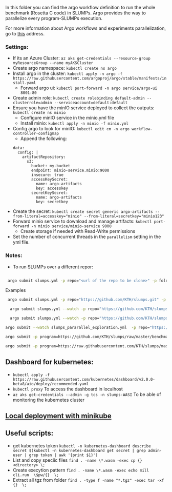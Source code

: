 In this folder you can find the argo workflow definition to run the whole benchmark (Rosetta C code) in SLUMPs. Argo provides the way to parallelize every program-SLUMPs execution. 

For more information about Argo workflows and experiments parallelization, go to [this](https://www.ovh.com/blog/simplify-your-research-experiments-with-kubernetes/) address.

### Settings:
- If its an Azure Cluster: ```az aks get-credentials --resource-group myResourceGroup --name myAKSCluster```
- Create argo namespace: ```kubectl create ns argo```
- Install argo in the cluster: ```kubectl apply -n argo -f https://raw.githubusercontent.com/argoproj/argo/stable/manifests/install.yaml```
  - Forward argo ui: ```kubectl port-forward -n argo service/argo-ui 8001:80```
- Create admin role: ```kubectl create rolebinding default-admin --clusterrole=admin --serviceaccount=default:default```
- Ensure you have the minIO service deployed to collect the outputs: ```kubectl create ns minio```
  - Configure minIO service in the minio.yml file
  - Install minio: ```kubectl apply -n minio -f minio.yml```
- Config argo to look for minIO: ```kubectl edit cm -n argo workflow-controller-configmap```
  - Append the following:
  ```
  data:
    config: |
      artifactRepository:
        s3:
          bucket: my-bucket
          endpoint: minio-service.minio:9000
          insecure: true
          accessKeySecret:
            name: argo-artifacts
            key: accesskey
          secretKeySecret:
            name: argo-artifacts
            key: secretkey
  ```
- Create the secret: ```kubectl create secret generic argo-artifacts --from-literal=accesskey="minio" --from-literal=secretkey="minio123"```
- Forward minio service to download and manage artifacts: ```kubectl port-forward -n minio service/minio-service 9000```
  - Create storage if needed with Read-Write permissions
- Set the number of concurrent threads in the ```parallelism``` setting in the yml file.

### Notes:
 - To run SLUMPs over a different repor:
 ```bash

  argo submit slumps.yml -p repo="<url of the repo to be clone>" -p folder="<folder address after cloning>" -p raw="<raw url in the online repo>"

 ```

Examples
 
 ```bash
  argo submit slumps.yml -p repo="https://github.com/KTH/slumps.git" -p folder="/slumps/benchmark_programs/rossetta/valid/no_input" -p raw="https://raw.githubusercontent.com/KTH/slumps/master/benchmark_programs/rossetta/valid/no_input"
 ```

```bash
  argo submit slumps.yml --watch -p repo="https://github.com/KTH/slumps.git" -p folder="/slumps/benchmark_programs/rossetta/resumed" -p raw="https://raw.githubusercontent.com/KTH/slumps/master/benchmark_programs/rossetta/resumed"

```

```bash
  argo submit slumps.yml --watch -p repo="https://github.com/KTH/slumps.git" -p folder="/slumps/benchmark_programs/rossetta/the_sixties" -p raw="https://raw.githubusercontent.com/KTH/slumps/master/benchmark_programs/rossetta/the_sixties"

```


```bash
argo submit --watch slumps_pararallel_exploration.yml  -p repo="https://github.com/kth-tcs/verificatum-vjsc.git" -p raw="https://raw.githubusercontent.com/kth-tcs/verificatum-vjsc/master/src/wasm" -p folder="verificatum-vjsc/src/wasm"
```


```bash
argo submit -p program=https://github.com/KTH/slumps/raw/master/benchmark_programs/yazec/main.bc slumps_pararallel_exploration_single.yml
```


```bash
argo submit -p program=https://raw.githubusercontent.com/KTH/slumps/master/benchmark_programs/rossetta/the_sixties/100_doors.c slumps_pararallel_exploration_single.yml
```
## Dashboard for kubernetes:
 - ```kubectl apply -f https://raw.githubusercontent.com/kubernetes/dashboard/v2.0.0-beta8/aio/deploy/recommended.yaml ```
 - ```kubectl proxy``` To access the dashboard in localhost
 - ```az aks get-credentials --admin -g tcs -n slumps-WASI``` To be able of monitoring the kubernetes cluster



## [Local deployment with minikube](https://kubernetes.io/docs/setup/learning-environment/minikube/)


## Useful scripts:

- get kubernetes token ```kubectl -n kubernetes-dashboard describe secret $(kubectl -n kubernetes-dashboard get secret | grep admin-user | grep token | awk '{print $1}')```
- List and copy speciic files ```find . -name \*.wasm -exec cp {} <directory> \;```
- Create execytion pattern ```find . -name \*.wasm -exec echo mill cli.run  \$pw/{}  \;```
- Extract all tgz from folder ```find . -type f -name "*.tgz" -exec tar -xf {}  \;```
